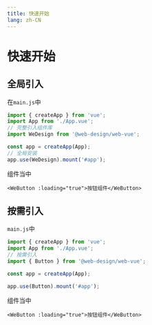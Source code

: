 ```yaml
---
title: 快速开始
lang: zh-CN
---
```


# 快速开始

## 全局引入

在`main.js`中

```js
import { createApp } from 'vue';
import App from './App.vue';
// 完整引入组件库
import WeDesign from '@web-design/web-vue';

const app = createApp(App);
// 全局安装
app.use(WeDesign).mount('#app');
```

组件当中

```vue
<WeButton :loading="true">按钮组件</WeButton>
```

## 按需引入

`main.js`中

```js
import { createApp } from 'vue';
import App from './App.vue';
// 按需引入
import { Button } from '@web-design/web-vue';

const app = createApp(App);

app.use(Button).mount('#app');
```

组件当中

```vue
<WeButton :loading="true">按钮组件</WeButton>
```

